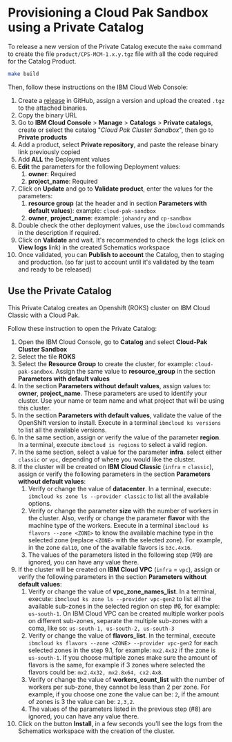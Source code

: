 # Provisioning a Cloud Pak Sandbox using a Private Catalog

To release a new version of the Private Catalog execute the `make` command to create the file `product/CPS-MCM-1.x.y.tgz` file with all the code required for the Catalog Product.

```bash
make build
```

Then, follow these instructions on the IBM Cloud Web Console:

1. Create a [release](https://github.com/ibm-hcbt/cloud-pak-sandboxes/releases) in GitHub, assign a version and upload the created `.tgz` to the attached binaries.
2. Copy the binary URL
3. Go to **IBM Cloud Console** > **Manage** > **Catalogs** > **Private catalogs**, create or select the catalog "_Cloud Pak Cluster Sandbox_", then go to **Private products**
4. Add a product, select **Private repository**, and paste the release binary link previously copied
5. Add **ALL** the Deployment values
6. **Edit** the parameters for the following Deployment values:
   1. **owner**: Required
   2. **project_name**: Required
7. Click on **Update** and go to **Validate product**, enter the values for the parameters:
   1. **resource group** (at the header and in section **Parameters with default values**): example: `cloud-pak-sandbox`
   2. **owner**, **project_name**: example: `johandry` and `cp-sandbox`
8. Double check the other deployment values, use the `ibmcloud` commands in the description if required.
9. Click on **Validate** and wait. It's recommended to check the logs (click on **View logs** link) in the created Schematics workspace
10. Once validated, you can **Publish to account** the Catalog, then to staging and production. (so far just to account until it's validated by the team and ready to be released)

## Use the Private Catalog

This Private Catalog creates an Openshift (ROKS) cluster on IBM Cloud Classic with a Cloud Pak.

Follow these instruction to open the Private Catalog:

1. Open the IBM Cloud Console, go to **Catalog** and select **Cloud-Pak Cluster Sandbox**
2. Select the tile **ROKS**
3. Select the **Resource Group** to create the cluster, for example: `cloud-pak-sandbox`. Assign the same value to **resource_group** in the section **Parameters with default values**
4. In the section **Parameters without default values**, assign values to: **owner**, **project_name**. These parameters are used to identify your cluster. Use your name or team name and what project that will be using this cluster.
5. In the section **Parameters with default values**, validate the value of the OpenShift version to install. Execute in a terminal `ibmcloud ks versions` to list all the available versions.
6. In the same section, assign or verify the value of the parameter **region**. In a terminal, execute `ibmcloud is regions` to select a valid region.
7. In the same section, select a value for the parameter **infra**. select either `classic` or `vpc`, depending of where you would like the cluster.
8. If the cluster will be created on **IBM Cloud Classic** (`infra` = `classic`), assign or verify the following parameters in the section **Parameters without default values**:
   1. Verify or change the value of **datacenter**. In a terminal, execute: `ibmcloud ks zone ls --provider classic` to list all the available options.
   2. Verify or change the parameter **size** with the number of workers in the cluster. Also, verify or change the parameter **flavor** with the machine type of the workers. Execute in a terminal `ibmcloud ks flavors --zone <ZONE>` to know the available machine type in the selected zone (replace `<ZONE>` with the selected zone). For example, in the zone `dal10`, one of the available flavors is `b3c.4x16`.
   3. The values of the parameters listed in the following step (#9) are ignored, you can have any value there.
9. If the cluster will be created on **IBM Cloud VPC** (`infra` = `vpc`), assign or verify the following parameters in the section **Parameters without default values**:
   1. Verify or change the value of **vpc_zone_names_list**. In a terminal, execute: `ibmcloud ks zone ls --provider vpc-gen2` to list all the available sub-zones in the selected region on step #6, for example: `us-south-1`. On IBM Cloud VPC can be created multiple worker pools on different sub-zones, separate the multiple sub-zones with a coma, like so: `us-south-1, us-south-2, us-south-3`
   2. Verify or change the value of **flavors_list**. In the terminal, execute `ibmcloud ks flavors --zone <ZONE> --provider vpc-gen2` for each selected zones in the step 9.1, for example: `mx2.4x32` if the zone is `us-south-1`. If you choose multiple zones make sure the amount of flavors is the same, for example if 3 zones where selected the flavors could be: `mx2.4x32, mx2.8x64, cx2.4x8`.
   3. Verify or change the value of **workers_count_list** with the number of workers per sub-zone, they cannot be less than 2 per zone. For example, if you choose one zone the value can be: `2`, if the amount of zones is 3 the value can be: `2,3,2`.
   4. The values of the parameters listed in the previous step (#8) are ignored, you can have any value there.
10. Click on the button **Install**, in a few seconds you'll see the logs from the Schematics workspace with the creation of the cluster.
